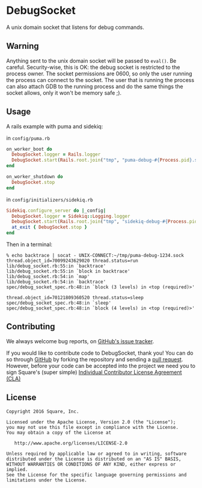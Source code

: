 # DebugSocket

A unix domain socket that listens for debug commands.


## Warning

Anything sent to the unix domain socket will be passed to `eval()`. Be careful.
Security-wise, this is OK: the debug socket is restricted to the process owner.
The socket permissions are 0600, so only the user running the process can
connect to the socket. The user that is running the process can also attach GDB
to the running process and do the same things the socket allows, only it won't
be memory safe ;).


## Usage

A rails example with puma and sidekiq:

in `config/puma.rb`

```ruby
on_worker_boot do
  DebugSocket.logger = Rails.logger
  DebugSocket.start(Rails.root.join("tmp", "puma-debug-#{Process.pid}.sock"))
end

on_worker_shutdown do
  DebugSocket.stop
end
```

in `config/initializers/sidekiq.rb`

```ruby
Sidekiq.configure_server do |_config|
  DebugSocket.logger = Sidekiq::Logging.logger
  DebugSocket.start(Rails.root.join("tmp", "sidekiq-debug-#{Process.pid}.sock"))
  at_exit { DebugSocket.stop }
end
```

Then in a terminal:

```
% echo backtrace | socat - UNIX-CONNECT:~/tmp/puma-debug-1234.sock
thread.object_id=70099243629020 thread.status=run
lib/debug_socket.rb:55:in `backtrace'
lib/debug_socket.rb:55:in `block in backtrace'
lib/debug_socket.rb:54:in `map'
lib/debug_socket.rb:54:in `backtrace'
spec/debug_socket_spec.rb:48:in `block (3 levels) in <top (required)>'

thread.object_id=70121809360520 thread.status=sleep
spec/debug_socket_spec.rb:48:in `sleep'
spec/debug_socket_spec.rb:48:in `block (4 levels) in <top (required)>'
```

## Contributing

We always welcome bug reports, on [GitHub's issue tracker](https://github.com/square/debug_socket/issues).

If you would like to contribute code to DebugSocket, thank you! You can do so
through [GitHub](https://github.com/square/debug_socket) by forking the repository and sending a [pull request](https://github.com/square/debug_socket/pulls). However,
before your code can be accepted into the project we need you to sign Square's
(super simple) [Individual Contributor License Agreement
(CLA)](https://spreadsheets.google.com/spreadsheet/viewform?formkey=dDViT2xzUHAwRkI3X3k5Z0lQM091OGc6MQ&ndplr=1)

## License

    Copyright 2016 Square, Inc.

    Licensed under the Apache License, Version 2.0 (the "License");
    you may not use this file except in compliance with the License.
    You may obtain a copy of the License at

       http://www.apache.org/licenses/LICENSE-2.0

    Unless required by applicable law or agreed to in writing, software
    distributed under the License is distributed on an "AS IS" BASIS,
    WITHOUT WARRANTIES OR CONDITIONS OF ANY KIND, either express or implied.
    See the License for the specific language governing permissions and
    limitations under the License.
